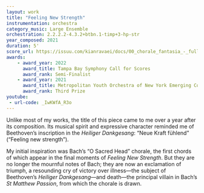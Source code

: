 ```yaml
---
layout: work
title: "Feeling New Strength"
instrumentation: orchestra
category_music: Large Ensemble
orchestration: 2.2.2.2-4.3.2+btbn.1-timp+3-hp-str
year_composed: 2021
duration: 5'
score_url: https://issuu.com/kianravaei/docs/00_chorale_fantasia_-_full_score_-_ed_3
awards:
    - award_year: 2022
      award_title: Tampa Bay Symphony Call for Scores
      award_rank: Semi-Finalist
    - award_year: 2021
      award_title: Metropolitan Youth Orchestra of New York Emerging Composers Competition (Orchestral, Division II)
      award_rank: Third Prize
youtube:
 - url-code: _IwKWfA_R3o
---
```

Unlike most of my works, the title of this piece came to me over a year after its composition. Its musical spirit and expressive character reminded me of Beethoven’s inscription in the _Heiliger Dankgesang_: “Neue Kraft fühlend” (“Feeling new strength”). 

My initial inspiration was Bach’s “O Sacred Head” chorale, the first chords of which appear in the final moments of _Feeling New Strength_. But they are no longer the mournful notes of Bach; they are now an exclamation of triumph, a resounding cry of victory over illness—the subject of Beethoven’s _Heiliger Dankgesang_—and death—the principal villain in Bach’s _St Matthew Passion_, from which the chorale is drawn.